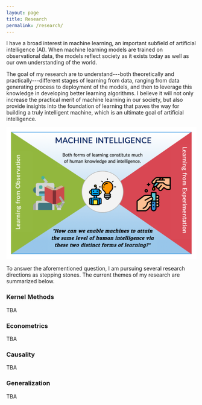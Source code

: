 ```yaml
---
layout: page
title: Research
permalink: /research/
---
```


<p>I have a broad interest in machine learning, an important subfield of artificial intelligence (AI). When machine learning models are trained on observational data, the models reflect society as it exists today as well as our own understanding of the world.</p>

<p>The goal of my research are to understand---both theoretically and practically---different stages of learning from data, ranging from data generating process to deployment of the models, and then to leverage this knowledge in developing better learning algorithms. I believe it will not only increase the practical merit of machine learning in our society, but also provide insights into the foundation of learning that paves the way for building a truly intelligent machine, which is an ultimate goal of artificial intelligence.</p>


![Research Summary](/assets/img/research-visual.jpg)


<p>To answer the aforementioned question, I am pursuing several research directions as stepping stones. The current themes of my research are summarized below.</p>


<h3>Kernel Methods</h3>

TBA

<h3>Econometrics</h3>

TBA

<h3>Causality</h3>

TBA

<h3>Generalization</h3>

TBA
